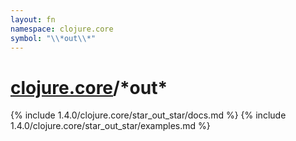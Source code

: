 ```yaml
---
layout: fn
namespace: clojure.core
symbol: "\\*out\\*"
---
```


# [clojure.core](../)/\*out\*

{% include 1.4.0/clojure.core/star_out_star/docs.md %}
{% include 1.4.0/clojure.core/star_out_star/examples.md %}


